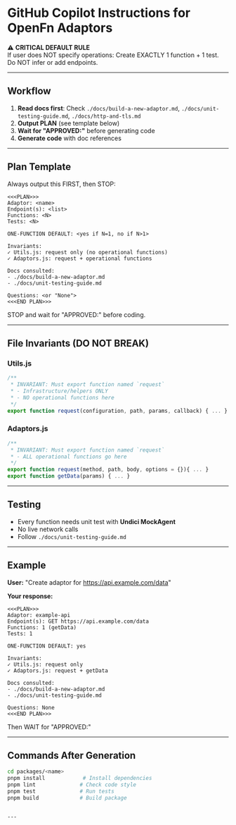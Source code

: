 # GitHub Copilot Instructions for OpenFn Adaptors

⚠️ **CRITICAL DEFAULT RULE**  
If user does NOT specify operations: Create EXACTLY 1 function + 1 test.  
Do NOT infer or add endpoints.

---

## Workflow

1. **Read docs first**: Check `./docs/build-a-new-adaptor.md`, `./docs/unit-testing-guide.md`, `./docs/http-and-tls.md`
2. **Output PLAN** (see template below)
3. **Wait for "APPROVED:"** before generating code
4. **Generate code** with doc references

---

## Plan Template

Always output this FIRST, then STOP:
```
<<<PLAN>>>
Adaptor: <name>
Endpoint(s): <list>
Functions: <N>
Tests: <N>

ONE-FUNCTION DEFAULT: <yes if N=1, no if N>1>

Invariants:
✓ Utils.js: request only (no operational functions)
✓ Adaptors.js: request + operational functions

Docs consulted:
- ./docs/build-a-new-adaptor.md
- ./docs/unit-testing-guide.md

Questions: <or "None">
<<<END PLAN>>>
```

STOP and wait for "APPROVED:" before coding.

---

## File Invariants (DO NOT BREAK)

### Utils.js
```javascript
/**
 * INVARIANT: Must export function named `request`
 * - Infrastructure/helpers ONLY
 * - NO operational functions here
 */
export function request(configuration, path, params, callback) { ... }
```

### Adaptors.js
```javascript
/**
 * INVARIANT: Must export function named `request`
 * - ALL operational functions go here
 */
export function request(method, path, body, options = {}){ ... }
export function getData(params) { ... }
```

---

## Testing

- Every function needs unit test with **Undici MockAgent**
- No live network calls
- Follow `./docs/unit-testing-guide.md`

---

## Example

**User:** "Create adaptor for https://api.example.com/data"

**Your response:**
```
<<<PLAN>>>
Adaptor: example-api
Endpoint(s): GET https://api.example.com/data
Functions: 1 (getData)
Tests: 1

ONE-FUNCTION DEFAULT: yes

Invariants:
✓ Utils.js: request only
✓ Adaptors.js: request + getData

Docs consulted:
- ./docs/build-a-new-adaptor.md
- ./docs/unit-testing-guide.md

Questions: None
<<<END PLAN>>>
```

Then WAIT for "APPROVED:"

---

## Commands After Generation
```bash
cd packages/<name>
pnpm install            # Install dependencies
pnpm lint              # Check code style
pnpm test              # Run tests
pnpm build             # Build package
```
```

---

